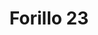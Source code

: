 ---
title: 'Forillo 23'
description: ''
credit: 'Place Holder'
style: ''
project: 'Forillo'
type: 'photo'
pathToImage: '/gallery/forillo/forillo-23.jpg'
alt: 'Forillo 23'
width: 2160
height: 1620
priority: 7
...